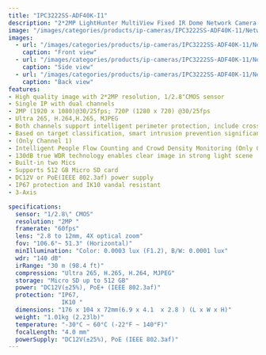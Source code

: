 ```yaml
---
title: "IPC3222SS-ADF40K-I1"
description: "2*2MP LightHunter MultiView Fixed IR Dome Network Camera."
image: "/images/categories/products/ip-cameras/IPC3222SS-ADF40K-11/Network3 (2).png"
images:
  - url: "/images/categories/products/ip-cameras/IPC3222SS-ADF40K-11/Network3 (2).png"
    caption: "Front view"
  - url: "/images/categories/products/ip-cameras/IPC3222SS-ADF40K-11/Network3 (1).png"
    caption: "Side view"
  - url: "/images/categories/products/ip-cameras/IPC3222SS-ADF40K-11/Network3 (3).png"
    caption: "Back view"
features:
- High quality image with 2*2MP resolution, 1/2.8"CMOS sensor
- Single IP with dual channels
- 2MP (1920 x 1080)@30/25fps; 720P (1280 x 720) @30/25fps
- Ultra 265, H.264,H.265, MJPEG
- Both channels support intelligent perimeter protection, include cross line, intrusion, enter area, leave area detection
- Based on target classification, smart intrusion prevention significantly reduce false alarm caused by leaves, birds and lights etc., accurately focus on human and motor vehicle and non-motor vehicle
- (Only Channel 1)
- Intelligent People Flow Counting and Crowd Density Monitoring (Only Channel 1)
- 130dB true WDR technology enables clear image in strong light scene
- Built-in two Mics
- Supports 512 GB Micro SD card
- DC12V or PoE(IEEE 802.3af) power supply
- IP67 protection and IK10 vandal resistant
- 3-Axis

specifications:
  sensor: "1/2.8\" CMOS"
  resolution: "2MP "
  framerate: "60fps"
  lens: "2.8 to 12mm, 4X optical zoom"
  fov: "106.6°~ 51.3° (Horizontal)"
  minIllumination: "Color: 0.0003 lux (F1.2), B/W: 0.0001 lux"
  wdr: "140 dB"
  irRange: "30 m (98.4 ft)"
  compression: "Ultra 265, H.265, H.264, MJPEG"
  storage: "Micro SD up to 512 GB"
  power: "DC12V(±25%), PoE+ (IEEE 802.3af)"
  protection: "IP67,
               IK10 "
  dimensions: "176 x 104 x 72mm(6.9 x 4.1  x 2.8 ) (L x W x H)"
  weight: "1.01kg (2.23lb)"
  temperature: "-30°C ~ 60°C (-22°F ~ 140°F)"
  focalLength: "4.0 mm"
  powerSupply: "DC12V(±25%), PoE (IEEE 802.3af)"
---
```

